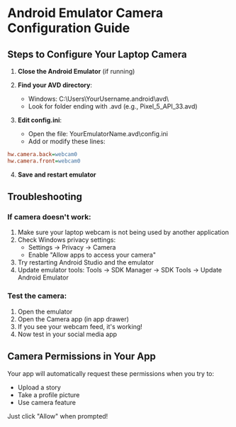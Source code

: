 # Android Emulator Camera Configuration Guide

## Steps to Configure Your Laptop Camera

1. **Close the Android Emulator** (if running)

2. **Find your AVD directory**:
   - Windows: C:\Users\YourUsername\.android\avd\
   - Look for folder ending with .avd (e.g., Pixel_5_API_33.avd)

3. **Edit config.ini**:
   - Open the file: YourEmulatorName.avd\config.ini
   - Add or modify these lines:

```ini
hw.camera.back=webcam0
hw.camera.front=webcam0
```

4. **Save and restart emulator**

## Troubleshooting

### If camera doesn't work:
1. Make sure your laptop webcam is not being used by another application
2. Check Windows privacy settings:
   - Settings → Privacy → Camera
   - Enable "Allow apps to access your camera"
3. Try restarting Android Studio and the emulator
4. Update emulator tools: Tools → SDK Manager → SDK Tools → Update Android Emulator

### Test the camera:
1. Open the emulator
2. Open the Camera app (in app drawer)
3. If you see your webcam feed, it's working!
4. Now test in your social media app

## Camera Permissions in Your App

Your app will automatically request these permissions when you try to:
- Upload a story
- Take a profile picture
- Use camera feature

Just click "Allow" when prompted!

